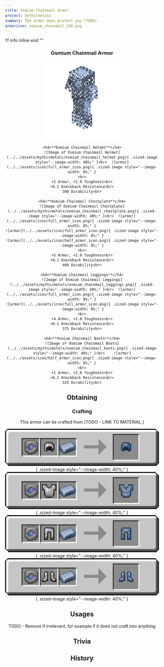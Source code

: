 ```yaml
---
title: Osmium Chainmail Armor
project: mythicmetals
summary: The armor does protect you (TODO).
armoricon: osmium_chainmail_256.png
---
```


!!! info inline end ""
    <center class=tooltip>
    <h3>**Osmium Chainmail Armor**</h3>
    ![WRITE ALT TEXT HERE](../../assets/armor-models/256/osmium_chainmail_256.png)<br>

	<h4>**Osmium Chainmail Helmet**</h4>
	![Image of Osmium Chainmail Helmet](../../assets/mythicmetals/osmium_chainmail_helmet.png){ .sized-image style="--image-width: 40%;" }<br>	![armor](../../assets/icon/full_armor_icon.png){ .sized-image style="--image-width: 8%;" }
	<br>
	+2 Armor, +2.0 Toughness<br>
	+0.2 Knockback Resistance<br>
	300 Durability<br>

	<h4>**Osmium Chainmail Chestplate**</h4>
	![Image of Osmium Chainmail Chestplate](../../assets/mythicmetals/osmium_chainmail_chestplate.png){ .sized-image style="--image-width: 40%;" }<br>	![armor](../../assets/icon/full_armor_icon.png){ .sized-image style="--image-width: 8%;" }
	![armor](../../assets/icon/full_armor_icon.png){ .sized-image style="--image-width: 8%;" }
	![armor](../../assets/icon/half_armor_icon.png){ .sized-image style="--image-width: 8%;" }
	<br>
	+5 Armor, +2.0 Toughness<br>
	+0.2 Knockback Resistance<br>
	400 Durability<br>

	<h4>**Osmium Chainmail Leggings**</h4>
	![Image of Osmium Chainmail Leggings](../../assets/mythicmetals/osmium_chainmail_leggings.png){ .sized-image style="--image-width: 40%;" }<br>	![armor](../../assets/icon/full_armor_icon.png){ .sized-image style="--image-width: 8%;" }
	![armor](../../assets/icon/full_armor_icon.png){ .sized-image style="--image-width: 8%;" }
	<br>
	+4 Armor, +2.0 Toughness<br>
	+0.2 Knockback Resistance<br>
	375 Durability<br>

	<h4>**Osmium Chainmail Boots**</h4>
	![Image of Osmium Chainmail Boots](../../assets/mythicmetals/osmium_chainmail_boots.png){ .sized-image style="--image-width: 40%;" }<br>	![armor](../../assets/icon/half_armor_icon.png){ .sized-image style="--image-width: 8%;" }
	<br>
	+1 Armor, +2.0 Toughness<br>
	+0.2 Knockback Resistance<br>
	325 Durability<br>


## Obtaining

### Crafting

This armor can be crafted from [TODO - LINK TO MATERIAL.]

![Image of the recipe for Osmium Chainmail Helmet](../../assets/mythicmetals/recipes/armor/osmium_chainmail_helmet.png){ .sized-image style="--image-width: 40%;" }
![Image of the recipe for Osmium Chainmail Chestplate](../../assets/mythicmetals/recipes/armor/osmium_chainmail_chestplate.png){ .sized-image style="--image-width: 40%;" }
![Image of the recipe for Osmium Chainmail Leggings](../../assets/mythicmetals/recipes/armor/osmium_chainmail_leggings.png){ .sized-image style="--image-width: 40%;" }
![Image of the recipe for Osmium Chainmail Boots](../../assets/mythicmetals/recipes/armor/osmium_chainmail_boots.png){ .sized-image style="--image-width: 40%;" }

## Usages

TODO - Remove if irrelevant, for example if it does not craft into anything

## Trivia

## History

